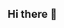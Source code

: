 ## Hi there 👋

<!-- [![Rarla's github stats](https://github-readme-stats.vercel.app/api?username=rarlala)](https://github.com/anuraghazra/github-readme-stats) -->
<!--
**rarlala/rarlala** is a ✨ _special_ ✨ repository because its `README.md` (this file) appears on your GitHub profile.

Here are some ideas to get you started:

- 🔭 I’m currently working on ...
- 🌱 I’m currently learning ...
- 👯 I’m looking to collaborate on ...
- 🤔 I’m looking for help with ...
- 💬 Ask me about ...
- 📫 How to reach me: ...
- 😄 Pronouns: ...
- ⚡ Fun fact: ...
-->
